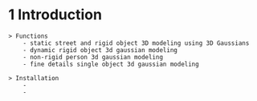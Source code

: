 # 1 Introduction
    > Functions
        - static street and rigid object 3D modeling using 3D Gaussians
        - dynamic rigid object 3d gaussian modeling
        - non-rigid person 3d gaussian modeling
        - fine details single object 3d gaussian modeling

    > Installation
        - 
        - 